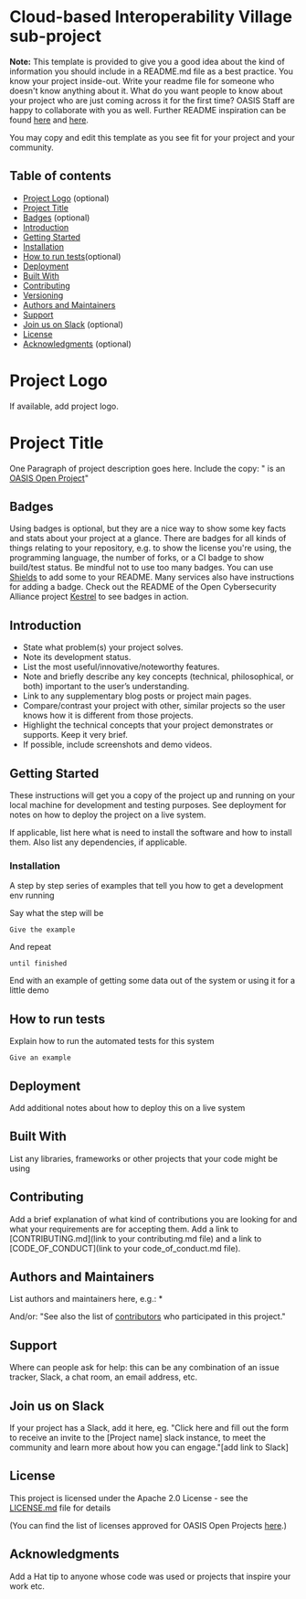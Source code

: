 # Cloud-based Interoperability Village sub-project


**Note:** This template is provided to give you a good idea about the kind of information you should include in a README.md file as a best practice. You know your project inside-out. Write your readme file for someone who doesn't know anything about it. What do you want people to know about your project who are just coming across it for the first time? OASIS Staff are happy to collaborate with you as well. Further README inspiration can be found [here](https://www.makeareadme.com/) and [here](https://github.com/hackergrrl/art-of-readme#readme).

You may copy and edit this template as you see fit for your project and your community.

Table of contents
-----------------

* [Project Logo](#project-logo) (optional)
* [Project Title](#project-title)
* [Badges](#badges) (optional)
* [Introduction](#introduction)
* [Getting Started](#installation)
* [Installation](#installion)
* [How to run tests](#how-to-run-tests)(optional)
* [Deployment](#deployment)
* [Built With](#built-with)
* [Contributing](#contributing)
* [Versioning](#versioning)
* [Authors and Maintainers](#authors-and-maintainers)
* [Support](#support)
* [Join us on Slack](#join-us-on-slack) (optional)
* [License](#license)
* [Acknowledgments](#acknowledgements) (optional)

# Project Logo
If available, add project logo.

# Project Title

One Paragraph of project description goes here. Include the copy: "<PROJECT NAME> is an [OASIS Open Project](https://oasis-open-projects.org/)"

## Badges

Using badges is optional, but they are a nice way to show some key facts and stats about your project at a glance. There are badges for all kinds of things relating to your repository, e.g. to show the license you're using, the programming language, the number of forks, or a CI badge to show build/test status. Be mindful not to use too many badges. You can use [Shields](http://shields.io/) to add some to your README. Many services also have instructions for adding a badge. Check out the README of the Open Cybersecurity Alliance project [Kestrel](https://github.com/opencybersecurityalliance/kestrel-lang) to see badges in action.

## Introduction

* State what problem(s) your project solves.
* Note its development status.
* List the most useful/innovative/noteworthy features.
* Note and briefly describe any key concepts (technical,  philosophical, or both) important to the user’s understanding.
* Link to any supplementary blog posts or project main pages.
* Compare/contrast your project with other, similar projects so the user knows how it is different from those projects.
* Highlight the technical concepts that your project demonstrates or supports. Keep it very brief.
* If possible, include screenshots and demo videos.

## Getting Started

These instructions will get you a copy of the project up and running on your local machine for development and testing purposes. See deployment for notes on how to deploy the project on a live system.

If applicable, list here what is need to install the software and how to install them. Also list any dependencies, if applicable.


### Installation

A step by step series of examples that tell you how to get a development env running

Say what the step will be

```
Give the example
```

And repeat

```
until finished
```

End with an example of getting some data out of the system or using it for a little demo

## How to run tests

Explain how to run the automated tests for this system

```
Give an example
```

## Deployment

Add additional notes about how to deploy this on a live system

## Built With

List any libraries, frameworks or other projects that your code might be using


## Contributing

Add a brief explanation of what kind of contributions you are looking for and what your requirements are for accepting them. Add a link to [CONTRIBUTING.md](link to your contributing.md file) and a link to [CODE_OF_CONDUCT](link to your code_of_conduct.md file).


## Authors and Maintainers
  
List authors and maintainers here, e.g.:
* 

And/or:
"See also the list of [contributors](https://github.com/your/project/contributors) who participated in this project."

## Support
Where can people ask for help: this can be any combination of an issue tracker, Slack, a chat room, an email address, etc.

## Join us on Slack
If your project has a Slack, add it here, eg. "Click here and fill out the form to receive an invite to the [Project name] slack instance, to meet the community and learn more about how you can engage."[add link to Slack]

## License

This project is licensed under the Apache 2.0 License - see the [LICENSE.md](./LICENSE.md) file for details

(You can find the list of licenses approved for OASIS Open Projects [here](https://www.oasis-open.org/policies-guidelines/open-projects-process/#repository-specification-licenses).)

## Acknowledgments

Add a Hat tip to anyone whose code was used or projects that inspire your work etc.


